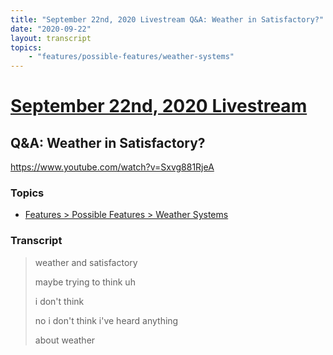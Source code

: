 ```yaml
---
title: "September 22nd, 2020 Livestream Q&A: Weather in Satisfactory?"
date: "2020-09-22"
layout: transcript
topics:
    - "features/possible-features/weather-systems"
---
```

# [September 22nd, 2020 Livestream](../2020-09-22.md)
## Q&A: Weather in Satisfactory?
https://www.youtube.com/watch?v=Sxvg881RjeA

### Topics
* [Features > Possible Features > Weather Systems](../topics/features/possible-features/weather-systems.md)

### Transcript

> weather and satisfactory
>
> maybe trying to think uh
>
> i don't think
>
> no i don't think i've heard anything
>
> about weather
>
